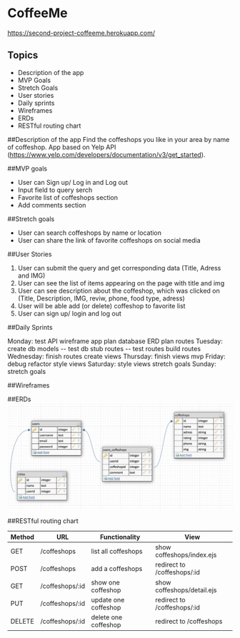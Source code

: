 
# CoffeeMe
https://second-project-coffeeme.herokuapp.com/

## Topics
- Description of the app
- MVP Goals
- Stretch Goals
- User stories
- Daily sprints
- Wireframes
- ERDs
- RESTful routing chart

##Description of the app
Find the coffeshops you like in your area by name of coffeshop. 
App based on Yelp API (https://www.yelp.com/developers/documentation/v3/get_started).

##MVP goals
 - User can Sign up/ Log in and Log out
 - Input field to query serch
 - Favorite list of coffeshops section
 - Add comments section

##Stretch goals
 - User can search coffeshops by name or location
 - User can share the link of favorite coffeshops on social media

##User Stories

 1. User can submit the query and get corresponding data (Title, Adress and IMG)
 2. User can see the list of items appearing on the page with title and img
 3. User can see description about the coffeshop, which was clicked on (Title, Description, IMG, reviw, phone, food type, adress)
 4. User will be able add (or delete) coffeshop to favorite list
 5. User can sign up/ login and log out

##Daily Sprints

Monday:
test API
wireframe app
plan database ERD
plan routes
Tuesday:
create db models -- test db
stub routes -- test routes
build routes
Wednesday:
finish routes
create views
Thursday:
finish views
mvp
Friday:
debug refactor
style views
Saturday:
style views
stretch goals
Sunday:
stretch goals

 
##Wireframes


##ERDs
![ERD](./wireframes/ERDs.png) 


##RESTful routing chart

 Method |        URL        |     Functionality     |            View
--------|-------------------|-----------------------|---------------------------------
GET	    |   /coffeshops     | list all coffeshops   |   show coffeshops/index.ejs
POST	|  /coffeshops	    |   add a coffeshops    |   redirect to /coffeshops/:id
GET	    | /coffeshops/:id	|  show one coffeshop   |   show coffeshops/detail.ejs
PUT  	| /coffeshops/:id   | update one coffeshop  |   redirect to /coffeshops/:id
DELETE	| /coffeshops/:id	| delete one coffeshop  |   redirect to /coffeshops
